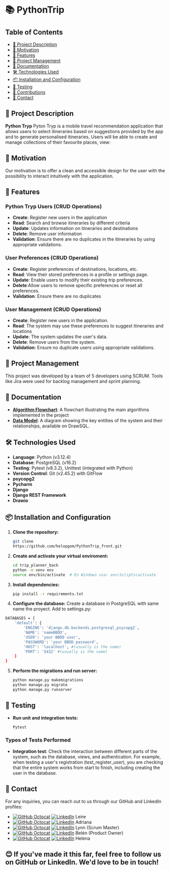 # 📚 PythonTrip

## Table of Contents
- [📄 Project Description](#-project-description)
- [🎯 Motivation](#-motivation)
- [🚀 Features](#-features)
- [📅 Project Management](#-project-management)
- [📖 Documentation](#-documentation)
- [🛠 Technologies Used](#-technologies-used)
- [📦 Installation and Configuration](#-installation-and-configuration)
- [🧪 Testing](#-testing)
- [🤝 Contributions](#-contributions)
- [📧 Contact](#-contact)



## 📄 Project Description

**Python Tryp** Pyton Tryp is a mobile travel recommendation application that allows users to select itineraries based on suggestions provided by the app and to generate personalised itineraries. Users will be able to create and manage collections of
their favourite places, view: 

## 🎯 Motivation

Our motivation is to offer a clean and accessible design for the user with the possibility to interact intuitively with the application.

## 🚀 Features

### Python Tryp Users (CRUD Operations)
- **Create**: Register new users in the application
- **Read**: Search and browse itineraries by different criteria
- **Update**: Updates information on itineraries and destinations
- **Delete**: Remove user information
- **Validation**: Ensure there are no duplicates in the itineraries by using appropriate validations. 

### User Preferences (CRUD Operations)
- **Create**: Register preferences of destinations, locations, etc.
- **Read**: View their stored preferences in a profile or settings page.
- **Update**: Enable users to modify their existing trip preferences.
- **Delete**:Allow users to remove specific preferences or reset all preferences.
- **Validation**: Ensure there are no duplicates 

### User Management (CRUD Operations)
- **Create**: Register new users in the application.
- **Read**: The system may use these preferences to suggest itineraries and locations 
- **Update**: The system updates the user's data.
- **Delete**: Remove users from the system.
- **Validation**: Ensure no duplicate users using appropriate validations.

## 📅 Project Management
This project was developed by a team of 5 developers using SCRUM. Tools like Jira were used for backlog management and sprint planning.


## 📖 Documentation
- **[Algorithm Flowchart](https://drive.google.com/file/d/1mAbBGxqN5jEWShzmNyD6wV6rYGYuTjZA/view   )**: A flowchart illustrating the main algorithms implemented in the project
- **[Data Model](https://drawsql.app/teams/lp-11/diagrams/pythontrip)**: A diagram showing the key entities of the system and their relationships, available on DrawSQL.

## 🛠 Technologies Used

- **Language**: Python (v3.12.4)
- **Database**: PostgreSQL (v16.2)
- **Testing**: Pytest (v8.3.2), Unittest (integrated with Python)
- **Version Control**: Git (v2.45.2) with GitFlow
- **psycopg2**
- **Pycharm**
- **Django**
- **Django REST Framework**
- **Drawio**


## 📦 Installation and Configuration

1. **Clone the repository:**
   ```bash
   git clone
   https://github.com/helopgom/PythonTrip_front.git
   ```
2. **Create and activate your virtual enviroment:**
    ```bash
    cd trip_planner_back
    python -m venv env
    source env/bin/activate  # En Windows usa: env\Scripts\activate
    ```
    
3. **Install dependencies:**
    ```bash
    pip install -r requirements.txt
    ```
4. **Configure the database:**
 Create a database in PostgreSQL with same name the proyect. Add to settings.py:
```bash
DATABASES = {
    'default': {
        'ENGINE': 'django.db.backends.postgresql_psycopg2',
        'NAME': 'nameBBDD',
        'USER': 'your BBDD user',
        'PASSWORD': 'your BBDD password',
        'HOST': 'localhost', #(usually is the same)
        'PORT': '5432' #(usually is the same)
    }
} 
   ```
5. **Perform the migrations and run server:**
    ```bash
   python manage.py makemigrations
    python manage.py migrate
    python manage.py runserver
    ```
   
## 🧪 Testing

- **Run unit and integration tests:**

    ```bash
    Pytest
    ```
### Types of Tests Performed
- **Integration test**: Check the interaction between different parts of the system, such as the database, views, and authentication. For example, when testing a user's registration (test_register_user), you are checking that the entire system works from start to finish, including creating the user in the database.


## 📧 Contact

For any inquiries, you can reach out to us through our GitHub and LinkedIn profiles:

- [![GitHub Octocat](https://img.icons8.com/ios-glyphs/30/000000/github.png)](https://github.com/Erieltxu)  [![LinkedIn](https://img.icons8.com/ios-glyphs/30/0077b5/linkedin.png)](https://www.linkedin.com/in/leire-del-hoyo-aldecoa) Leire 
- [![GitHub Octocat](https://img.icons8.com/ios-glyphs/30/000000/github.png)](https://github.com/limonadaweb)  [![LinkedIn](https://img.icons8.com/ios-glyphs/30/0077b5/linkedin.png)](https://www.linkedin.com/in/adriana) Adriana  
- [![GitHub Octocat](https://img.icons8.com/ios-glyphs/30/000000/github.png)](https://github.com/Dpoetess)  [![LinkedIn](https://img.icons8.com/ios-glyphs/30/0077b5/linkedin.png)](https://www.linkedin.com/in/lynn-poh/)  Lynn (Scrum Master)
- [![GitHub Octocat](https://img.icons8.com/ios-glyphs/30/000000/github.png)](https://github.com/Belensanchez1989 )  [![LinkedIn](https://img.icons8.com/ios-glyphs/30/0077b5/linkedin.png)](https://www.linkedin.com/in/helena-lopgom/) Belén (Product Owner)  
- [![GitHub Octocat](https://img.icons8.com/ios-glyphs/30/000000/github.png)](https://github.com/helopgom)  [![LinkedIn](https://img.icons8.com/ios-glyphs/30/0077b5/linkedin.png)](https://www.linkedin.com/in/helena-lopgom/)  Helena

## 😊 If you've made it this far, feel free to follow us on GitHub or LinkedIn. We'd love to be in touch!